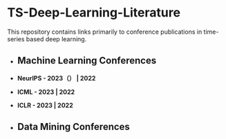 # TS-Deep-Learning-Literature

This repository contains links primarily to conference publications in time-series based deep learning.

+ ## Machine Learning Conferences
+ **NeurIPS - 2023（） | 2022**
+ **ICML - 2023 | 2022**
+ **ICLR - 2023 | 2022**

+ ## Data Mining Conferences

